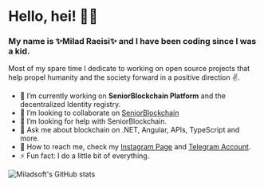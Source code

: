 # Hello, hei! 💛🖤

### My name is ✨**Milad Raeisi**✨ and I have been coding since I was a kid.

Most of my spare time I dedicate to working on open source projects that help propel humanity and the society forward in a positive direction ✌️.


- 🔨 I’m currently working on **SeniorBlockchain Platform** and the decentralized Identity registry.
- 👯 I’m looking to collaborate on [SeniorBlockchain](https://www.SeniorBlockchain.io) 
- 🤔 I’m looking for help with SeniorBlockchain.
- 💬 Ask me about blockchain on .NET, Angular, APIs, TypeScript and more.
- 💌 How to reach me, check my [Instagram Page](https://instagram.com/milad._.raeisi) and [Telegram Account](https://t.me/miladsoft).
- ⚡ Fun fact: I do a little bit of everything.

![Miladsoft's GitHub stats](https://github-readme-stats.vercel.app/api?username=Miladsoft&count_private=true&theme=dark)
